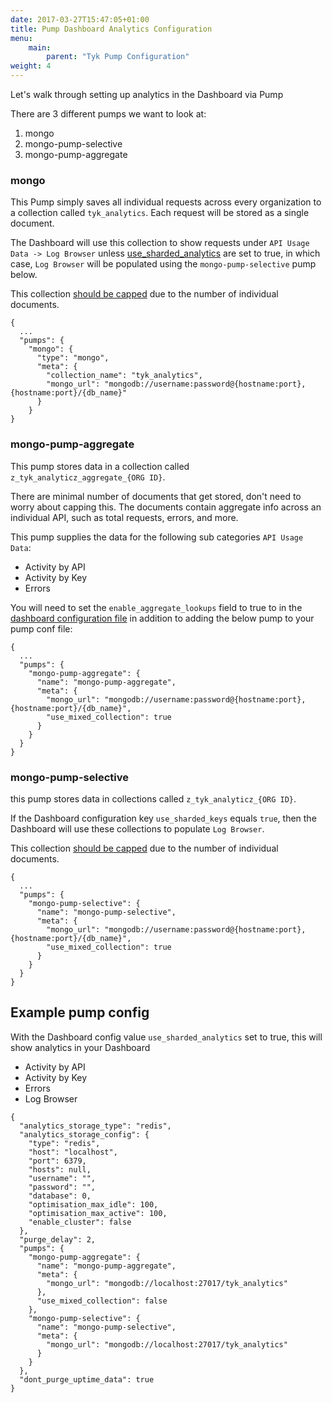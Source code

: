 ```yaml
---
date: 2017-03-27T15:47:05+01:00
title: Pump Dashboard Analytics Configuration
menu:
    main:
        parent: "Tyk Pump Configuration"
weight: 4 
---
```


Let's walk through setting up analytics in the Dashboard via Pump

There are 3 different pumps we want to look at:

1. mongo 
2. mongo-pump-selective
3. mongo-pump-aggregate

### mongo

This Pump simply saves all individual requests across every organization to a collection called `tyk_analytics`.  Each request will be stored as a single document.

The Dashboard will use this collection to show requests under `API Usage Data -> Log Browser` unless [use_sharded_analytics](/docs/configure/tyk-dashboard-configuration-options/) are set to true, in which case, `Log Browser` will be populated using the `mongo-pump-selective` pump below.

This collection [should be capped](/docs/configure/tyk-pump-configuration/#capping-analytics-data) due to the number of individual documents.

```{.json}
{
  ...
  "pumps": { 
    "mongo": {
      "type": "mongo",
      "meta": {
        "collection_name": "tyk_analytics",
        "mongo_url": "mongodb://username:password@{hostname:port},{hostname:port}/{db_name}"
      }
    }
}
```

### mongo-pump-aggregate
This pump stores data in a collection called `z_tyk_analyticz_aggregate_{ORG ID}`.  

There are minimal number of documents that get stored, don't need to worry about capping this.  The documents contain aggregate info across an individual API, such as total requests, errors, and more.

This pump supplies the data for the following sub categories `API Usage Data`:

* Activity by API
* Activity by Key
* Errors

You will need to set the `enable_aggregate_lookups` field to true to in the [dashboard configuration file](https://tyk.io/docs/configure/tyk-dashboard-configuration-options/) in addition to adding the below pump to your pump conf file:

```{.json}
{
  ...
  "pumps": {
    "mongo-pump-aggregate": {
      "name": "mongo-pump-aggregate",
      "meta": {
        "mongo_url": "mongodb://username:password@{hostname:port},{hostname:port}/{db_name}",
        "use_mixed_collection": true
      }
    }
  }
}
```

### mongo-pump-selective

this pump stores data in collections called `z_tyk_analyticz_{ORG ID}`.

If the Dashboard configuration key `use_sharded_keys` equals `true`, then the Dashboard will use these collections to populate `Log Browser`.

This collection [should be capped](/docs/configure/tyk-pump-configuration/#capping-analytics-data) due to the number of individual documents.
```{.json}
{
  ...
  "pumps": {
    "mongo-pump-selective": {
      "name": "mongo-pump-selective",
      "meta": {
        "mongo_url": "mongodb://username:password@{hostname:port},{hostname:port}/{db_name}",
        "use_mixed_collection": true
      }
    }
  }
}
```

## Example pump config

With the Dashboard config value `use_sharded_analytics` set to true, this will show analytics in your Dashboard

* Activity by API
* Activity by Key
* Errors
* Log Browser

```{.json}
{
  "analytics_storage_type": "redis",
  "analytics_storage_config": {
    "type": "redis",
    "host": "localhost",
    "port": 6379,
    "hosts": null,
    "username": "",
    "password": "",
    "database": 0,
    "optimisation_max_idle": 100,
    "optimisation_max_active": 100,
    "enable_cluster": false
  },
  "purge_delay": 2,
  "pumps": {
    "mongo-pump-aggregate": {
      "name": "mongo-pump-aggregate",
      "meta": {
        "mongo_url": "mongodb://localhost:27017/tyk_analytics"
      },
      "use_mixed_collection": false
    },
    "mongo-pump-selective": {
      "name": "mongo-pump-selective",
      "meta": {
        "mongo_url": "mongodb://localhost:27017/tyk_analytics"
      }
    }
  },
  "dont_purge_uptime_data": true
}
```
